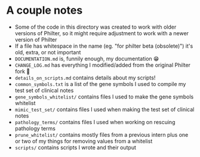 # A couple notes
- Some of the code in this directory was created to work with older versions of Philter, so it might require adjustment to work with a newer version of Philter
- If a file has whitespace in the name (eg. "for philter beta (obsolete)") it's old, extra, or not important
- ```DOCUMENTATION.md``` is, funnily enough, my documentation :grin:
- ```CHANGE_LOG.md``` has everything I modified/added from the original Philter fork :fork_and_knife:
- ```details_on_scripts.md``` contains details about my scripts!
- ```common_symbols.txt``` is a list of the gene symbols I used to compile my test set of clinical notes
- ```gene_symbols_whitelist/``` contains files I used to make the gene symbols whitelist
- ```mimic_test_set/``` contains files I used when making the test set of clinical notes
- ```pathology_terms/``` contains files I used when working on rescuing pathology terms
- ```prune_whitelist/``` contains mostly files from a previous intern plus one or two of my things for removing values from a whitelist
- ```scripts/``` contains scripts I wrote and their output
